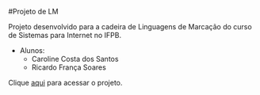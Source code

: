 #Projeto de LM

Projeto desenvolvido para a cadeira de Linguagens de Marcação do curso de Sistemas para Internet no IFPB.

- Alunos:
    - Caroline Costa dos Santos
    - Ricardo França Soares

Clique [aqui](https://oxente-nordeste.mystery547.repl.co/index.html) para acessar o projeto.